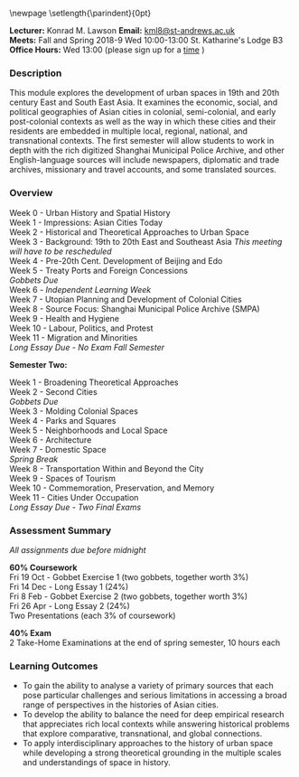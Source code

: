 \newpage
\setlength{\parindent}{0pt}

**Lecturer:** Konrad M. Lawson **Email:** kml8@st-andrews.ac.uk   
**Meets:** Fall and Spring 2018-9 Wed 10:00-13:00 St. Katharine's Lodge B3    
**Office Hours:** Wed 13:00 (please sign up for a [time](https://goo.gl/Rh19wj) )

### Description	

This module explores the development of urban spaces in 19th and 20th century East and South East Asia. It examines the economic, social, and political geographies of Asian cities in colonial, semi-colonial, and early post-colonial contexts as well as the way in which these cities and their residents are embedded in multiple local, regional, national, and transnational contexts. The first semester will allow students to work in depth with the rich digitized Shanghai Municipal Police Archive, and other English-language sources will include newspapers, diplomatic and trade archives, missionary and travel accounts, and some translated sources. 

### Overview

Week 0 - Urban History and Spatial History  
Week 1 - Impressions: Asian Cities Today   
Week 2 - Historical and Theoretical Approaches to Urban Space  
Week 3 - Background: 19th to 20th East and Southeast Asia *This meeting will have to be rescheduled*  
Week 4 - Pre-20th Cent. Development of Beijing and Edo  
Week 5 - Treaty Ports and Foreign Concessions   
*Gobbets Due*  
Week 6 - *Independent Learning Week*  
Week 7 - Utopian Planning and Development of Colonial Cities  
Week 8 - Source Focus: Shanghai Municipal Police Archive (SMPA)  
Week 9 - Health and Hygiene  
Week 10 - Labour, Politics, and Protest  
Week 11 - Migration and Minorities  
*Long Essay Due* - *No Exam Fall Semester*

**Semester Two:**

Week 1 - Broadening Theoretical Approaches  
Week 2 - Second Cities   
*Gobbets Due*  
Week 3 - Molding Colonial Spaces  
Week 4 - Parks and Squares  
Week 5 - Neighborhoods and Local Space  
Week 6 - Architecture  
Week 7 - Domestic Space  
*Spring Break*    
Week 8 - Transportation Within and Beyond the City  
Week 9 - Spaces of Tourism   
Week 10 - Commemoration, Preservation, and Memory  
Week 11 - Cities Under Occupation  
*Long Essay Due* - *Two Final Exams*

### Assessment Summary

*All assignments due before midnight*

**60% Coursework**  
Fri 19 Oct - Gobbet Exercise 1 (two gobbets, together worth 3%)   
Fri 14 Dec - Long Essay 1 (24%)  
Fri 8 Feb - Gobbet Exercise 2 (two gobbets, together worth 3%)  
Fri 26 Apr - Long Essay 2 (24%)  
Two Presentations (each 3% of coursework)

**40% Exam**  
2 Take-Home Examinations at the end of spring semester, 10 hours each

### Learning Outcomes

* To gain the ability to analyse a variety of primary sources that each pose particular challenges and serious limitations in accessing a broad range of perspectives in the histories of Asian cities. 
* To develop the ability to balance the need for deep empirical research that appreciates rich local contexts while answering historical problems that explore comparative, transnational, and global connections.
* To apply interdisciplinary approaches to the history of urban space while developing a strong theoretical grounding in the multiple scales and understandings of space in history. 

